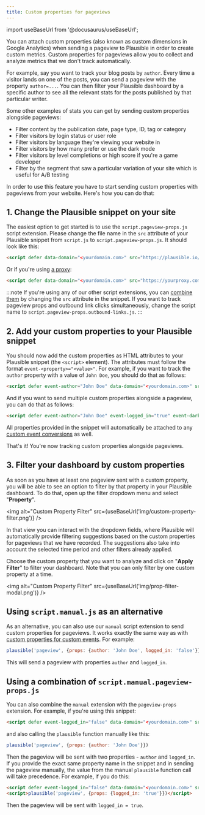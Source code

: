 ```yaml
---
title: Custom properties for pageviews
---
```


import useBaseUrl from '@docusaurus/useBaseUrl';

You can attach custom properties (also known as custom dimensions in Google Analytics) when sending a pageview to Plausible in order to create custom metrics. Custom properties for pageviews allow you to collect and analyze metrics that we don't track automatically. 

For example, say you want to track your blog posts by `author`. Every time a visitor lands on one of the posts, you can send a pageview with the property `author=...`. You can then filter your Plausible dashboard by a specific author to see all the relevant stats for the posts published by that particular writer.

Some other examples of stats you can get by sending custom properties alongside pageviews:

* Filter content by the publication date, page type, ID, tag or category
* Filter visitors by login status or user role
* Filter visitors by language they're viewing your website in
* Filter visitors by how many prefer or use the dark mode
* Filter visitors by level completions or high score if you're a game developer
* Filter by the segment that saw a particular variation of your site which is useful for A/B testing
 
In order to use this feature you have to start sending custom properties with pageviews from your website. Here's how you can do that:

## 1. Change the Plausible snippet on your site

The easiest option to get started is to use the `script.pageview-props.js` script extension. Please change the file name in the `src` attribute of your Plausible snippet from `script.js` to `script.pageview-props.js`. It should look like this:

```html
<script defer data-domain="<yourdomain.com>" src="https://plausible.io/js/script.pageview-props.js"></script>
```

Or if you're using [a proxy](/proxy/introduction.md):

```html
<script defer data-domain="<yourdomain.com>" src="https://yourproxy.com/script.pageview-props.js"></script>
```

:::note
If you're using any of our other script extensions, you can [combine them](script-extensions.md#you-can-combine-extensions-according-to-your-needs) by changing the `src` attribute in the snippet. If you want to track pageview props and outbound link clicks simultaneously, change the script name to `script.pageview-props.outbound-links.js`.
:::

## 2. Add your custom properties to your Plausible snippet

You should now add the custom properties as HTML attributes to your Plausible snippet (the `<script>` element). The attributes must follow the format `event-<property>="<value>"`. For example, if you want to track the `author` property with a value of `John Doe`, you should do that as follows:

```html
<script defer event-author="John Doe" data-domain="<yourdomain.com>" src="https://plausible.io/js/script.pageview-props.js"></script>
```

And if you want to send multiple custom properties alongside a pageview, you can do that as follows:

```html
<script defer event-author="John Doe" event-logged_in="true" event-darkmode="true" data-domain="<yourdomain.com>" src="https://plausible.io/js/script.pageview-props.js"></script>
```

All properties provided in the snippet will automatically be attached to any [custom event conversions](custom-event-goals.md) as well.

That's it! You're now tracking custom properties alongside pageviews.

## 3. Filter your dashboard by custom properties

As soon as you have at least one pageview sent with a custom property, you will be able to see an option to filter by that property in your Plausible dashboard. To do that, open up the filter dropdown menu and select "**Property**".

<img alt="Custom Property Filter" src={useBaseUrl('img/custom-property-filter.png')} />

In that view you can interact with the dropdown fields, where Plausible will automatically provide filtering suggestions based on the custom properties for pageviews that we have recorded. The suggestions also take into account the selected time period and other filters already applied.

Choose the custom property that you want to analyze and click on "**Apply Filter**" to filter your dashboard. Note that you can only filter by one custom property at a time.

<img alt="Custom Property Filter" src={useBaseUrl('img/prop-filter-modal.png')} />

## Using `script.manual.js` as an alternative

As an alternative, you can also use our `manual` script extension to send custom properties for pageviews. It works exactly the same way as with [custom properties for custom events](custom-event-goals.md#using-custom-props). For example:

```javascript
plausible('pageview', {props: {author: 'John Doe', logged_in: 'false'}})
```

This will send a pageview with properties `author` and `logged_in`.

## Using a combination of `script.manual.pageview-props.js`

You can also combine the `manual` extension with the `pageview-props` extension. For example, if you're using this snippet:

```html
<script defer event-logged_in="false" data-domain="<yourdomain.com>" src="https://plausible.io/js/script.manual.pageview-props.js"></script>
```

and also calling the `plausible` function manually like this:

```javascript
plausible('pageview', {props: {author: 'John Doe'}})
```

Then the pageview will be sent with two properties - `author` and `logged_in`. If you provide the exact same property name in the snippet and in sending the pageview manually, the value from the manual `plausible` function call will take precedence. For example, if you do this:

```html
<script defer event-logged_in="false" data-domain="<yourdomain.com>" src="https://plausible.io/js/script.manual.pageview-props.js"></script>
<script>plausible('pageview', {props: {logged_in: 'true'}})</script>
```

Then the pageview will be sent with `logged_in = true`.

